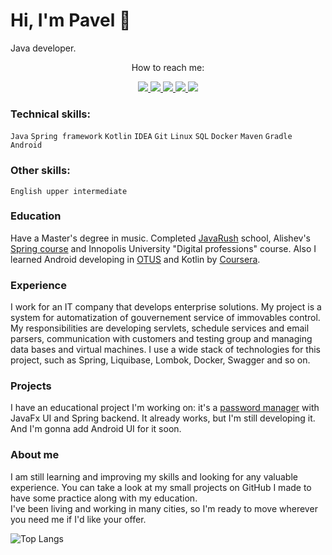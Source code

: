 # Hi, I'm Pavel 👋  

Java developer. 
<div style="text-align: center;">How to reach me:</div>

<p align='center'>
    <a href="mailto:paul.bezborodov@protonmail.com">
        <img src="https://img.shields.io/badge/ProtonMail-8B89CC?style=for-the-badge&logo=protonmail&logoColor=white"/>
    </a>
    <a href="https://t.me/BezborodovPaul">
        <img src="https://img.shields.io/badge/Telegram-2CA5E0?style=for-the-badge&logo=telegram&logoColor=white"/>
    </a>
    <a href="https://vk.com/id235759008">
        <img src="https://img.shields.io/badge/вконтакте-%232E87FB.svg?&style=for-the-badge&logo=vk&logoColor=white"/>
    </a>
    <a href="mailto:igorshabaga@gmail.com">
        <img src="https://img.shields.io/badge/Gmail-D14836?style=for-the-badge&logo=gmail&logoColor=white"/>
    </a>
    <a href="https://linkedin.com/in/pavel-bezborodov">
        <img src="https://img.shields.io/badge/LinkedIn-0077B5?style=for-the-badge&logo=linkedin&logoColor=white"/>
    </a>
</p>

### Technical skills:
`Java` `Spring framework` `Kotlin` `IDEA` `Git` `Linux` `SQL` `Docker` `Maven` `Gradle` `Android`

### Other skills:
`English upper intermediate`
### Education
Have a Master's degree in music.
Completed [JavaRush](https://javarush.ru/users/2643012) school, Alishev's [Spring course](https://swiftbook.org/courses/438) and Innopolis University "Digital professions" course. Also I learned Android developing in [OTUS](https://otus.ru/lessons/android-gpb) and Kotlin by [Coursera](https://www.coursera.org/learn/kotlin-for-java-developers).
### Experience
I work for an IT company that develops enterprise solutions. My project is a system for automatization of gouvernement service of immovables control. My responsibilities are developing servlets, schedule services and email parsers, communication with customers and testing group and managing data bases and virtual machines. I use a wide stack of technologies for this project, such as Spring, Liquibase, Lombok, Docker, Swagger and so on. 
### Projects 
I have an educational project I'm working on: it's a [password manager](https://github.com/VigenereCoder) with JavaFx UI and Spring backend. It already works, but I'm still developing it. And I'm gonna add Android UI for it soon.
### About me
I am still learning and improving my skills and looking for any valuable experience.
You can take a look at my small projects on GitHub I made to have some practice along with my education.  
I've been living and working in many cities, so I'm ready to move wherever you need me if I'd like your offer. 






![Top Langs](https://github-readme-stats.vercel.app/api/top-langs/?username=pashabezborod&theme=dracula)  
